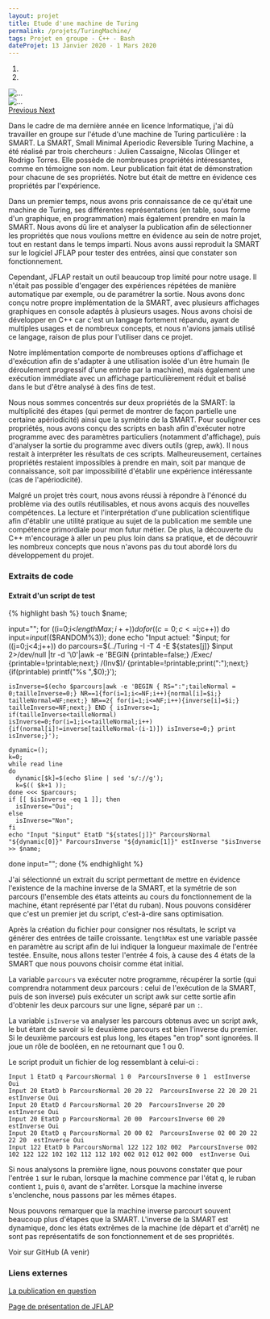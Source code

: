 ```yaml
---
layout: projet
title: Etude d'une machine de Turing
permalink: /projets/TuringMachine/
tags: Projet en groupe - C++ - Bash
dateProjet: 13 Janvier 2020 - 1 Mars 2020
---
```

<div id="carouselTuringMachine" class="carousel slide mb-3" data-ride="carousel">
<ol class="carousel-indicators">
    <li data-target="#carouselTuringMachine" data-slide-to="0" class="active"></li>
    <li data-target="#carouselTuringMachine" data-slide-to="1"></li>
  </ol>
  <div class="carousel-inner">
    <div class="carousel-item active">
        <img src="{{ site.baseurl}}/assets/images/projets/TuringMachine/SMARTTable.PNG" class="d-block w-100 img-thumbnail" alt="...">
    </div>
    <div class="carousel-item" data-interval="23000">
      <img src="{{ site.baseurl}}/assets/images/projets/TuringMachine/turingmachine.gif" class="d-block w-100 img-thumbnail" alt="...">
    </div>
  </div>
  <a class="carousel-control-prev" href="#carouselTuringMachine" role="button" data-slide="prev">
    <span class="carousel-control-prev-icon" aria-hidden="true"></span>
    <span class="sr-only">Previous</span>
  </a>
  <a class="carousel-control-next" href="#carouselTuringMachine" role="button" data-slide="next">
    <span class="carousel-control-next-icon" aria-hidden="true"></span>
    <span class="sr-only">Next</span>
  </a>
</div>

Dans le cadre de ma dernière année en licence Informatique, j'ai dû travailler en groupe sur l'étude d'une machine de Turing particulière : la SMART. La SMART, Small Minimal Aperiodic Reversible Turing Machine, a été réalisé par trois chercheurs : Julien Cassaigne, Nicolas Ollinger et Rodrigo Torres. Elle possède de nombreuses propriétés intéressantes, comme en témoigne son nom. Leur publication fait état de démonstration pour chacune de ses propriétés. Notre but était de mettre en évidence ces propriétés par l'expérience.

Dans un premier temps, nous avons pris connaissance de ce qu'était une machine de Turing, ses différentes représentations (en table, sous forme d'un graphique, en programmation) mais également prendre en main la SMART. Nous avons dû lire et analyser la publication afin de sélectionner les propriétés que nous voulions mettre en évidence au sein de notre projet, tout en restant dans le temps imparti. Nous avons aussi reproduit la SMART sur le logiciel JFLAP pour tester des entrées, ainsi que constater son fonctionnement.

Cependant, JFLAP restait un outil beaucoup trop limité pour notre usage. Il n'était pas possible d'engager des expériences répétées de manière automatique par exemple, ou de paramétrer la sortie. Nous avons donc conçu notre propre implémentation de la SMART, avec plusieurs affichages graphiques en console adaptés à plusieurs usages. Nous avons choisi de développer en C++ car c'est un langage fortement répandu, ayant de multiples usages et de nombreux concepts, et nous n'avions jamais utilisé ce langage, raison de plus pour l'utiliser dans ce projet.

Notre implémentation comporte de nombreuses options d'affichage et d'exécution afin de s'adapter à une utilisation isolée d'un être humain (le déroulement progressif d'une entrée par la machine), mais également une exécution immédiate avec un affichage particulièrement réduit et balisé dans le but d'être analysé à des fins de test.

Nous nous sommes concentrés sur deux propriétés de la SMART: la multiplicité des étapes (qui permet de montrer de façon partielle une certaine apériodicité) ainsi que la symétrie de la SMART. Pour souligner ces propriétés, nous avons conçu des scripts en bash afin d'exécuter notre programme avec des paramètres particuliers (notamment d'affichage), puis d'analyser la sortie du programme avec divers outils (grep, awk). Il nous restait à interpréter les résultats de ces scripts. Malheureusement, certaines propriétés restaient impossibles à prendre en main, soit par manque de connaissance, soit par impossibilité d'établir une expérience intéressante (cas de l'apériodicité).

Malgré un projet très court, nous avons réussi à répondre à l'énoncé du problème via des outils réutilisables, et nous avons acquis des nouvelles compétences. La lecture et l'interprétation d'une publication scientifique afin d'établir une utilité pratique au sujet de la publication me semble une compétence primordiale pour mon futur métier. De plus, la découverte du C++ m'encourage à aller un peu plus loin dans sa pratique, et de découvrir les nombreux concepts que nous n'avons pas du tout abordé lors du développement du projet.

### Extraits de code

#### Extrait d'un script de test

{% highlight bash %}
touch $name;

input="";
for ((i=0;i<$lengthMax;i++))
do
  for ((c=0;c<=$i;c++))
  do
    input=$input$(($RANDOM%3));
  done
  echo "Input actuel: "$input;
  for ((j=0;j<4;j++))
  do
    parcours=$(../Turing -I -T 4 -E ${states[j]} $input 2>/dev/null |tr -d '\0'|awk -e 'BEGIN {printable=false;} /Exec/ {printable=!printable;next;} /(Inv$)/ {printable=!printable;print(":");next;}{if(printable) printf("%s ",$0);}');

    isInverse=$(echo $parcours|awk -e 'BEGIN { RS=":";taileNormal = 0;tailleInverse=0;} NR==1{for(i=1;i<=NF;i++){normal[i]=$i;} tailleNormal=NF;next;} NR==2{ for(i=1;i<=NF;i++){inverse[i]=$i;} tailleInverse=NF;next;} END { isInverse=1; if(tailleInverse<tailleNormal) isInverse=0;for(i=1;i<=tailleNormal;i++){if(normal[i]!=inverse[tailleNormal-(i-1)]) isInverse=0;} print isInverse;}');

    dynamic=();
    k=0;
    while read line
    do
      dynamic[$k]=$(echo $line | sed 's/://g');
      k=$(( $k+1 ));
    done <<< $parcours;
    if [[ $isInverse -eq 1 ]]; then
      isInverse="Oui";
    else
      isInverse="Non";
    fi
    echo "Input "$input" EtatD "${states[j]}" ParcoursNormal "${dynamic[0]}" ParcoursInverse "${dynamic[1]}" estInverse "$isInverse >> $name;
  done
  input="";
done
{% endhighlight %}

J'ai sélectionné un extrait du script permettant de mettre en évidence l'existence de la machine inverse de la SMART, et la symétrie de son parcours (l'ensemble des états atteints au cours du fonctionnement de la machine, étant représenté par l'état du ruban). Nous pouvons considérer que c'est un premier jet du script, c'est-à-dire sans optimisation.

 Après la création du fichier pour consigner nos résultats, le script va générer des entrées de taille croissante. `lengthMax` est une variable passée en paramètre au script afin de lui indiquer la longueur maximale de l'entrée testée. Ensuite, nous allons tester l'entrée 4 fois, à cause des 4 états de la SMART que nous pouvons choisir comme état initial.

 La variable `parcours` va exécuter notre programme, récupérer la sortie (qui comprendra notamment deux parcours : celui de l'exécution de la SMART, puis de son inverse) puis exécuter un script awk sur cette sortie afin d'obtenir les deux parcours sur une ligne, séparé par un `:`.

La variable `isInverse` va analyser les parcours obtenus avec un script awk, le but étant de savoir si le deuxième parcours est bien l'inverse du premier. Si le deuxième parcours est plus long, les étapes "en trop" sont ignorées. Il joue un rôle de booléen, en ne retournant que 1 ou 0.

Le script produit un fichier de log ressemblant à celui-ci :

```
Input 1 EtatD q ParcoursNormal 1 0  ParcoursInverse 0 1  estInverse Oui
Input 20 EtatD b ParcoursNormal 20 20 22  ParcoursInverse 22 20 20 21  estInverse Oui
Input 20 EtatD d ParcoursNormal 20 20  ParcoursInverse 20 20  estInverse Oui
Input 20 EtatD p ParcoursNormal 20 00  ParcoursInverse 00 20  estInverse Oui
Input 20 EtatD q ParcoursNormal 20 00 02  ParcoursInverse 02 00 20 22 22 20  estInverse Oui
Input 122 EtatD b ParcoursNormal 122 122 102 002  ParcoursInverse 002 102 122 122 102 102 112 112 102 002 012 012 002 000  estInverse Oui
```

Si nous analysons la première ligne, nous pouvons constater que pour l'entrée `1` sur le ruban, lorsque la machine commence par l'état q, le ruban contient `1`, puis `0`, avant de s'arrêter. Lorsque la machine inverse s'enclenche, nous passons par les mêmes étapes.

Nous pouvons remarquer que la machine inverse parcourt souvent beaucoup plus d'étapes que la SMART. L'inverse de la SMART est dynamique, donc les états extrêmes de la machine (de départ et d'arrêt) ne sont pas représentatifs de son fonctionnement et de ses propriétés.


<a class="btn btn-primary mybuttoncolorDead mybuttonstyle mx-auto">Voir sur GitHub (A venir)</a>

### Liens externes

[La publication en question](https://hal.archives-ouvertes.fr/hal-00975244/document)

[Page de présentation de JFLAP](http://www.jflap.org/)

